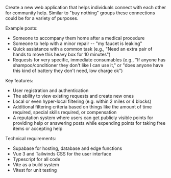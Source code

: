 Create a new web application that helps individuals connect with each other for community help. Similar to "buy nothing" groups these connections could be for a variety of purposes.

Example posts:

- Someone to accompany them home after a medical procedure
- Someone to help with a minor repair -- "my faucet is leaking"
- Quick assistance with a common task (e.g., "Need an extra pair of hands to move this heavy box for 10 minutes")
- Requests for very specific, immediate consumables (e.g., "If anyone has shampoo/conditioner they don't like I can use it," or "does anyone have this kind of battery they don't need, low charge ok")

Key features:

- User registration and authentication
- The ability to view existing requests and create new ones
- Local or even hyper-local filtering (e.g. within 2 miles or 4 blocks)
- Additional filtering criteria based on things like the amount of time required, special skills required, or compensation
- A reputation system where users can get publicly visible points for providing help or answering posts while expending points for taking free items or accepting help

Technical requirements:

- Supabase for hosting, database and edge functions
- Vue 3 and Tailwinds CSS for the user interface
- Typescript for all code
- Vite as a build system
- Vitest for unit testing